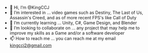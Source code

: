 - 👋 Hi, I’m @KingCCJ
- 👀 I’m interested in ... video games such as Destiny, The Last of Us, Assassin's Creed, and as of more recent FPS's like Call of Duty
- 🌱 I’m currently learning ... Unity, C#, Game Design, and Blender
- 💞️ I’m looking to collaborate on ... any project that may help me to improve my skills as a Game and/or a software developer
- 📫 How to reach me ... you can reach me at my email kingccj2@gmail.com

<!---
KingCCJ/KingCCJ is a ✨ special ✨ repository because its `README.md` (this file) appears on your GitHub profile.
You can click the Preview link to take a look at your changes.
--->
